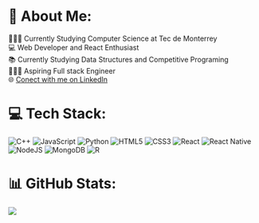 # 💫 About Me:
👨🏻‍🎓 Currently Studying Computer Science at Tec de Monterrey<br>💻 Web Developer and React Enthusiast<br>📚 Currently Studying Data Structures and Competitive Programing<br>👨🏻‍💻 Aspiring Full stack Engineer<br>🌐 [Conect with me on LinkedIn](https://www.linkedin.com/in/carlosmartinezrdz)


# 💻 Tech Stack:
![C++](https://img.shields.io/badge/c++-%2300599C.svg?style=flat&logo=c%2B%2B&logoColor=white) ![JavaScript](https://img.shields.io/badge/javascript-%23323330.svg?style=flat&logo=javascript&logoColor=%23F7DF1E) ![Python](https://img.shields.io/badge/python-3670A0?style=flat&logo=python&logoColor=ffdd54) ![HTML5](https://img.shields.io/badge/html5-%23E34F26.svg?style=flat&logo=html5&logoColor=white) ![CSS3](https://img.shields.io/badge/css3-%231572B6.svg?style=flat&logo=css3&logoColor=white)  ![React](https://img.shields.io/badge/react-%2320232a.svg?style=flat&logo=react&logoColor=%2361DAFB) ![React Native](https://img.shields.io/badge/react_native-%2320232a.svg?style=flat&logo=react&logoColor=%2361DAFB) ![NodeJS](https://img.shields.io/badge/node.js-6DA55F?style=flat&logo=node.js&logoColor=white) ![MongoDB](https://img.shields.io/badge/MongoDB-%234ea94b.svg?style=flat&logo=mongodb&logoColor=white) ![R](https://img.shields.io/badge/r-%23276DC3.svg?style=flat&logo=r&logoColor=white)
# 📊 GitHub Stats:

![](https://github-readme-stats.vercel.app/api/top-langs/?username=CarlosMtz1281&theme=default&hide_border=true&include_all_commits=false&count_private=false&layout=compact)

